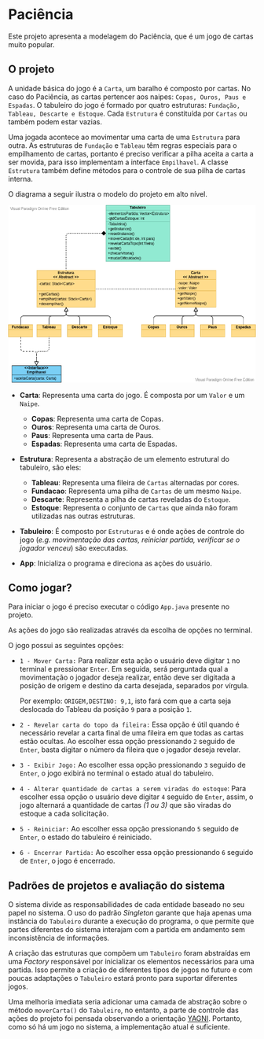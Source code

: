 # **Paciência**

Este projeto apresenta a modelagem do Paciência, que é um jogo de cartas muito popular.

## **O projeto**

A unidade básica do jogo é a `Carta`, um baralho é composto por cartas. No caso do Paciência, as cartas pertencer aos naipes: `Copas, Ouros, Paus e Espadas`. O tabuleiro do jogo é formado por quatro estruturas: `Fundação, Tableau, Descarte e Estoque`. Cada `Estrutura` é constituída por `Cartas` ou também podem estar vazias. 

Uma jogada acontece ao movimentar uma carta de uma `Estrutura` para outra. As estruturas de `Fundação` e `Tableau` têm regras especiais para o empilhamento de cartas, portanto é preciso verificar a pilha aceita a carta a ser movida, para isso implementam a interface `Empilhavel`. A classe `Estrutura` também define métodos para o controle de sua pilha de cartas interna.

O diagrama a seguir ilustra o modelo do projeto em alto nível.

![Diagrama de classes do sistema](uml.png)

- **Carta**: Representa uma carta do jogo. É composta   por um `Valor` e um `Naipe`.
  - **Copas**: Representa uma carta de Copas.
  - **Ouros**: Representa uma carta de Ouros.
  - **Paus**: Representa uma carta de Paus.
  - **Espadas**: Representa uma carta de Espadas.

- **Estrutura**: Representa a abstração de um elemento estrutural do tabuleiro, são eles:
  - **Tableau**: Representa uma fileira de `Cartas` alternadas por cores.
  - **Fundacao**: Representa uma pilha de `Cartas` de um mesmo `Naipe`.
  - **Descarte**: Representa a pilha de cartas reveladas do `Estoque`.
  - **Estoque**: Representa o conjunto de `Cartas` que ainda não foram utilizadas nas outras estruturas.

- **Tabuleiro**: É composto por `Estruturas` e é onde ações de controle do jogo (*e.g. movimentação das cartas, reiniciar partida, verificar se o jogador venceu*) são executadas.
- **App**: Inicializa o programa e direciona as ações do usuário.

## **Como jogar?**

Para iniciar o jogo é preciso executar o código `App.java` presente no projeto.

As ações do jogo são realizadas através da escolha de opções no terminal.

O jogo possui as seguintes opções:

- `1 - Mover Carta:` Para realizar esta ação o usuário deve digitar `1` no terminal e pressionar `Enter`. Em seguida, será perguntada qual a movimentação o jogador deseja realizar, então deve ser digitada a posição de origem e destino da carta desejada, separados por vírgula. 

  Por exemplo: `ORIGEM,DESTINO: 9,1`, isto fará com que a carta seja deslocada do Tableau da posição `9` para a posição `1`.

- `2 - Revelar carta do topo da fileira:` Essa opção é útil quando é necessário revelar a carta final de uma fileira em que todas as cartas estão ocultas. Ao escolher essa opção pressionando `2` seguido de `Enter`, basta digitar o número da fileira que o jogador deseja revelar.

- `3 - Exibir Jogo:` Ao escolher essa opção pressionando `3` seguido de `Enter`, o jogo exibirá no terminal o estado atual do tabuleiro.

- `4 - Alterar quantidade de cartas a serem viradas do estoque`: Para escolher essa opção o usuário deve digitar `4` seguido de `Enter`, assim, o jogo alternará a quantidade de cartas *(1 ou 3)* que são viradas do estoque a cada solicitação.

- `5 - Reiniciar:` Ao escolher essa opção pressionando `5` seguido de `Enter`, o estado do tabuleiro é reiniciado.

- `6 - Encerrar Partida:` Ao escolher essa opção pressionando `6` seguido de `Enter`, o jogo é encerrado.

## **Padrões de projetos e avaliação do sistema**
O sistema divide as responsabilidades de cada entidade baseado no seu papel no sistema. O uso do padrão *Singleton* garante que haja apenas uma instância do `Tabuleiro` durante a execução do programa, o que permite que partes diferentes do sistema interajam com a partida em andamento sem inconsistência de informações. 

A criação das estruturas que compõem um `Tabuleiro` foram abstraídas em uma *Factory* responsável por inicializar os elementos necessários para uma partida. Isso permite a criação de diferentes tipos de jogos no futuro e com poucas adaptações o `Tabuleiro` estará pronto para suportar diferentes jogos.

Uma melhoria imediata seria adicionar uma camada de abstração sobre o método `moverCarta()` do `Tabuleiro`, no entanto, a parte de controle das ações do projeto foi pensada observando a orientação [YAGNI](https://pt.wikipedia.org/wiki/YAGNI). Portanto, como só há um jogo no sistema, a implementação atual é suficiente.
